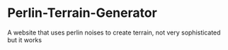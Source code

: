 # Perlin-Terrain-Generator
A website that uses perlin noises to create terrain, not very sophisticated but it works 
